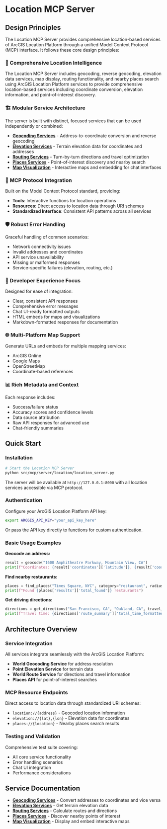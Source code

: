 # Location MCP Server

## Design Principles

The Location MCP Server provides comprehensive location-based services of ArcGIS Location Platform through a unified Model Context Protocol (MCP) interface. It follows these core design principles:

### 🎯 **Comprehensive Location Intelligence**
The Location MCP Server includes geocoding, reverse geocoding, elevation data services, map display, routing functionality, and nearby places search using ArcGIS Location Platform services to provide comprehensive location-based services including coordinate conversion, elevation information, and point-of-interest discovery.

### 🏗️ **Modular Service Architecture**
The server is built with distinct, focused services that can be used independently or combined:

- **[Geocoding Services](./geocoding.md)** - Address-to-coordinate conversion and reverse geocoding
- **[Elevation Services](./elevation.md)** - Terrain elevation data for coordinates and addresses  
- **[Routing Services](./routing.md)** - Turn-by-turn directions and travel optimization
- **[Places Services](./places.md)** - Point-of-interest discovery and nearby search
- **[Map Visualization](./maps.md)** - Interactive maps and embedding for chat interfaces

### 🔌 **MCP Protocol Integration**
Built on the Model Context Protocol standard, providing:
- **Tools**: Interactive functions for location operations
- **Resources**: Direct access to location data through URI schemes
- **Standardized Interface**: Consistent API patterns across all services

### 🛡️ **Robust Error Handling**
Graceful handling of common scenarios:
- Network connectivity issues
- Invalid addresses and coordinates
- API service unavailability
- Missing or malformed responses
- Service-specific failures (elevation, routing, etc.)

### 🚀 **Developer Experience Focus**
Designed for ease of integration:
- Clear, consistent API responses
- Comprehensive error messages
- Chat UI-ready formatted outputs
- HTML embeds for maps and visualizations
- Markdown-formatted responses for documentation

### 🌐 **Multi-Platform Map Support**
Generate URLs and embeds for multiple mapping services:
- ArcGIS Online
- Google Maps
- OpenStreetMap
- Coordinate-based references

### 📊 **Rich Metadata and Context**
Each response includes:
- Success/failure status
- Accuracy scores and confidence levels
- Data source attribution
- Raw API responses for advanced use
- Chat-friendly summaries

## Quick Start

### Installation
```bash
# Start the Location MCP Server
python src/mcp/server/location/location_server.py
```

The server will be available at `http://127.0.0.1:8000` with all location services accessible via MCP protocol.

### Authentication
Configure your ArcGIS Location Platform API key:
```bash
export ARCGIS_API_KEY="your_api_key_here"
```

Or pass the API key directly to functions for custom authentication.

### Basic Usage Examples

**Geocode an address:**
```python
result = geocode("1600 Amphitheatre Parkway, Mountain View, CA")
print(f"Coordinates: {result['coordinates']['latitude']}, {result['coordinates']['longitude']}")
```

**Find nearby restaurants:**
```python
places = find_places("Times Square, NYC", category="restaurant", radius=500)
print(f"Found {places['results']['total_found']} restaurants")
```

**Get driving directions:**
```python
directions = get_directions("San Francisco, CA", "Oakland, CA", travel_mode="driving")
print(f"Travel time: {directions['route_summary']['total_time_formatted']}")
```

## Architecture Overview

### Service Integration
All services integrate seamlessly with the ArcGIS Location Platform:
- **World Geocoding Service** for address resolution
- **Point Elevation Service** for terrain data
- **World Route Service** for directions and travel information  
- **Places API** for point-of-interest searches

### MCP Resource Endpoints
Direct access to location data through standardized URI schemes:
- `location://{address}` - Geocoded location information
- `elevation://{lat},{lon}` - Elevation data for coordinates
- `places://{location}` - Nearby places search results

### Testing and Validation
Comprehensive test suite covering:
- All core service functionality
- Error handling scenarios
- Chat UI integration
- Performance considerations

## Service Documentation

- **[Geocoding Services](./geocoding.md)** - Convert addresses to coordinates and vice versa
- **[Elevation Services](./elevation.md)** - Get terrain elevation data
- **[Routing Services](./routing.md)** - Calculate routes and directions
- **[Places Services](./places.md)** - Discover nearby points of interest
- **[Map Visualization](./maps.md)** - Display and embed interactive maps
